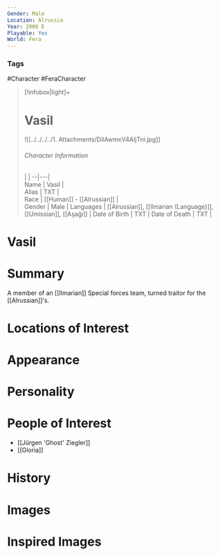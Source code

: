 ```yaml
---
Gender: Male
Location: Alrussia
Year: 2000 E
Playable: Yes
World: Fera
---
```


### Tags
#Character #FeraCharacter

> [!infobox|light]+  
> # Vasil  
> ![[../../../../1. Attachments/DiIAwmxV4AIjTni.jpg]]
> ###### Character Information
>  |   |
> --|---|  
> Name | Vasil |  
> Alias | TXT |  
> Race | [[Human]] - [[Alrussian]] |  
> Gender | Male |
> Languages | [[Alrussian]], [[Ilmarian (Language)]], [[Umissian]], [[Aşağı]] |
> Date of Birth | TXT |
> Date of Death | TXT |

# Vasil

# Summary
A member of an [[Ilmarian]] Special forces team, turned traitor for the [[Alrussian]]'s.

# Locations of Interest

# Appearance

# Personality

# People of Interest
- [[Jürgen 'Ghost' Ziegler]]
- [[Gloria]]

# History


# Images

# Inspired Images
